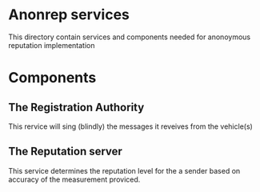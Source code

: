# Anonrep services

This directory contain services and components needed for anonoymous reputation implementation

# Components

## The Registration Authority
This rervice will sing (blindly) the messages it reveives from the vehicle(s)


## The Reputation server
This service determines the reputation level for the a sender based on accuracy of the measurement proviced.


